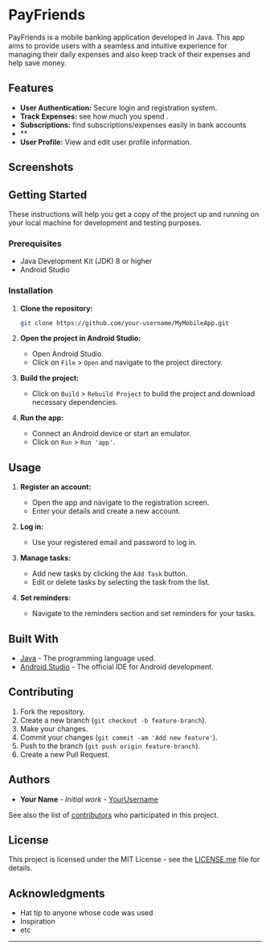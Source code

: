 # PayFriends

PayFriends is a mobile banking application developed in Java. This app aims to provide users with a seamless and intuitive experience for managing their daily expenses and also keep track of their expenses and help save money.

## Features

- **User Authentication:** Secure login and registration system.
- **Track Expenses:** see how much you spend .
- **Subscriptions:** find subscriptions/expenses easily in bank accounts
- \*\*
- **User Profile:** View and edit user profile information.

## Screenshots

<!-- Add screenshots of your app here -->

## Getting Started

These instructions will help you get a copy of the project up and running on your local machine for development and testing purposes.

### Prerequisites

- Java Development Kit (JDK) 8 or higher
- Android Studio

### Installation

1. **Clone the repository:**

   ```bash
   git clone https://github.com/your-username/MyMobileApp.git
   ```

2. **Open the project in Android Studio:**

   - Open Android Studio.
   - Click on `File` > `Open` and navigate to the project directory.

3. **Build the project:**

   - Click on `Build` > `Rebuild Project` to build the project and download necessary dependencies.

4. **Run the app:**

   - Connect an Android device or start an emulator.
   - Click on `Run` > `Run 'app'`.

## Usage

1. **Register an account:**

   - Open the app and navigate to the registration screen.
   - Enter your details and create a new account.

2. **Log in:**

   - Use your registered email and password to log in.

3. **Manage tasks:**

   - Add new tasks by clicking the `Add Task` button.
   - Edit or delete tasks by selecting the task from the list.

4. **Set reminders:**

   - Navigate to the reminders section and set reminders for your tasks.

## Built With

- [Java](https://www.java.com) - The programming language used.
- [Android Studio](https://developer.android.com/studio) - The official IDE for Android development.

## Contributing

1. Fork the repository.
2. Create a new branch (`git checkout -b feature-branch`).
3. Make your changes.
4. Commit your changes (`git commit -am 'Add new feature'`).
5. Push to the branch (`git push origin feature-branch`).
6. Create a new Pull Request.

## Authors

- **Your Name** - _Initial work_ - [YourUsername](https://github.com/your-username)

See also the list of [contributors](https://github.com/your-username/MyMobileApp/contributors) who participated in this project.

## License

This project is licensed under the MIT License - see the [LICENSE.me](LICENSE.md) file for details.

## Acknowledgments

- Hat tip to anyone whose code was used
- Inspiration
- etc

---
